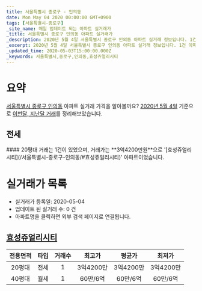 ```yaml
---
title: 서울특별시 종로구 - 인의동
date: Mon May 04 2020 00:00:00 GMT+0900
tags: [서울특별시-종로구]
_site_name: 매일 업데이트 되는 아파트 실거래가
_title: 서울특별시 종로구 인의동 아파트 실거래가
_description: 2020년 5월 4일 서울특별시 종로구 인의동 아파트 실거래 정보입니다. 1건 아파트 정보가 있습니다.
_excerpt: 2020년 5월 4일 서울특별시 종로구 인의동 아파트 실거래 정보입니다. 1건 아파트 정보가 있습니다.
_updated_time: 2020-05-03T15:00:00.000Z
_keywords: 서울특별시,종로구,인의동,효성쥬얼리시티
---
```





# 요약
<ins>서울특별시 종로구 인의동</ins> 아파트 실거래 가격을 알아볼까요? <ins>2020년 5월 4일</ins> 기준으로 <ins>이번달, 지난달 거래</ins>를 정리해보았습니다.

## 전세
<div class="container">
<div class="twelve columns" markdown="1">
#### 20평대
거래는 1건이 있었으며, 거래가는 **3억4200만원**으로 '[효성쥬얼리시티](/서울특별시-종로구-인의동/#효성쥬얼리시티)' 아파트이었습니다.
</div>
</div>



# 실거래가 목록
- 실거래가 등록일: 2020-05-04
- 업데이트 된 실거래 수: 0 건
- 아파트명을 클릭하면 외부 검색 페이지로 연결됩니다.

## [효성쥬얼리시티](#효성쥬얼리시티)

|전용면적|타입|거래수|최고가|평균가|최저가|
|:---:|:---:|:---:|:---:|:---:|:---:|
|20평대|<span class="deal-type-2">전세</span>|1|3억4200만|3억4200만|3억4200만|
|40평대|<span class="deal-type-3">월세</span>|1|60만/6억|60만/6억|60만/6억|

<br/>



